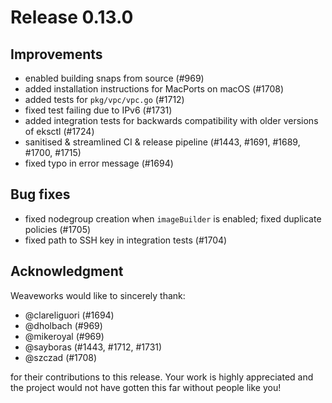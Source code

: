 # Release 0.13.0

## Improvements

- enabled building snaps from source (#969)
- added installation instructions for MacPorts on macOS (#1708)
- added tests for `pkg/vpc/vpc.go` (#1712)
- fixed test failing due to IPv6 (#1731)
- added integration tests for backwards compatibility with older versions of eksctl (#1724)
- sanitised & streamlined CI & release pipeline (#1443, #1691, #1689, #1700, #1715)
- fixed typo in error message (#1694)

## Bug fixes

- fixed nodegroup creation when `imageBuilder` is enabled; fixed duplicate policies (#1705)
- fixed path to SSH key in integration tests (#1704)

## Acknowledgment

Weaveworks would like to sincerely thank:

- @clareliguori (#1694)
- @dholbach (#969)
- @mikeroyal (#969)
- @sayboras (#1443, #1712, #1731)
- @szczad (#1708)

for their contributions to this release. Your work is highly appreciated and
the project would not have gotten this far without people like you!

